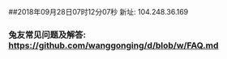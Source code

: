 ##2018年09月28日07时12分07秒 新址: 104.248.36.169
### 兔友常见问题及解答: https://github.com/wanggonging/d/blob/w/FAQ.md
